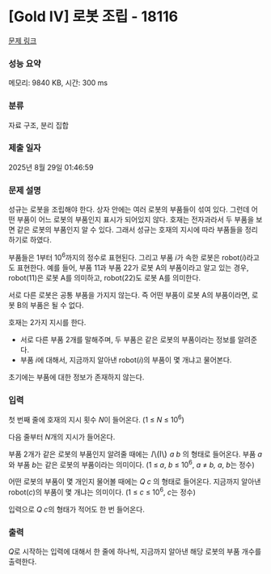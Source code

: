 # [Gold IV] 로봇 조립 - 18116 

[문제 링크](https://www.acmicpc.net/problem/18116) 

### 성능 요약

메모리: 9840 KB, 시간: 300 ms

### 분류

자료 구조, 분리 집합

### 제출 일자

2025년 8월 29일 01:46:59

### 문제 설명

<p>성규는 로봇을 조립해야 한다. 상자 안에는 여러 로봇의 부품들이 섞여 있다. 그런데 어떤 부품이 어느 로봇의 부품인지 표시가 되어있지 않다. 호재는 전자과라서 두 부품을 보면 같은 로봇의 부품인지 알 수 있다. 그래서 성규는 호재의 지시에 따라 부품들을 정리하기로 하였다.</p>

<p>부품들은 1부터 10<sup>6</sup>까지의 정수로 표현된다. 그리고 부품 <em>i</em>가 속한 로봇은 robot(<em>i</em>)라고도 표현한다. 예를 들어, 부품 11과 부품 22가 로봇 A의 부품이라고 알고 있는 경우, robot(11)은 로봇 A를 의미하고, robot(22)도 로봇 A를 의미한다.</p>

<p>서로 다른 로봇은 공통 부품을 가지지 않는다. 즉 어떤 부품이 로봇 A의 부품이라면, 로봇 B의 부품은 될 수 없다.</p>

<p>호재는 2가지 지시를 한다.</p>

<ul>
	<li>서로 다른 부품 2개를 말해주며, 두 부품은 같은 로봇의 부품이라는 정보를 알려준다.</li>
	<li>부품 <em>i</em>에 대해서, 지금까지 알아낸 robot(<em>i</em>)의 부품이 몇 개냐고 물어본다.</li>
</ul>

<p>초기에는 부품에 대한 정보가 존재하지 않는다.</p>

### 입력 

 <p>첫 번째 줄에 호재의 지시 횟수 <em>N</em>이 들어온다. (1 ≤ <em>N</em> ≤ 10<sup>6</sup>)</p>

<p>다음 줄부터 <em>N</em>개의 지시가 들어온다.</p>

<p>부품 2개가 같은 로봇의 부품인지 알려줄 때에는 <mjx-container class="MathJax" jax="CHTML" style="font-size: 109%; position: relative;"><mjx-math class="MJX-TEX" aria-hidden="true"><mjx-mi class="mjx-i"><mjx-c class="mjx-c1D43C TEX-I"></mjx-c></mjx-mi></mjx-math><mjx-assistive-mml unselectable="on" display="inline"><math xmlns="http://www.w3.org/1998/Math/MathML"><mi>I</mi></math></mjx-assistive-mml><span aria-hidden="true" class="no-mathjax mjx-copytext">\(I\)</span> </mjx-container><em> a b</em> 의 형태로 들어온다. 부품 <em>a</em>와 부품 <em>b</em>는 같은 로봇의 부품이라는 의미이다. (1 ≤<strong> </strong><em>a</em>, <em>b</em> ≤ 10<sup>6</sup>, <em>a</em> ≠ <em>b, a</em>, <em>b</em>는 정수)</p>

<p>어떤 로봇의 부품이 몇 개인지 물어볼 때에는 <em>Q c</em> 의 형태로 들어온다. 지금까지 알아낸 robot(<em>c</em>)의 부품이 몇 개냐는 의미이다. (1 ≤ <em>c</em> ≤ 10<sup>6</sup>, <em>c</em>는 정수)</p>

<p>입력으로 <em>Q c</em>의 형태가 적어도 한 번 들어온다.</p>

### 출력 

 <p><em>Q</em>로 시작하는 입력에 대해서 한 줄에 하나씩, 지금까지 알아낸 해당 로봇의 부품 개수를 출력한다.</p>

